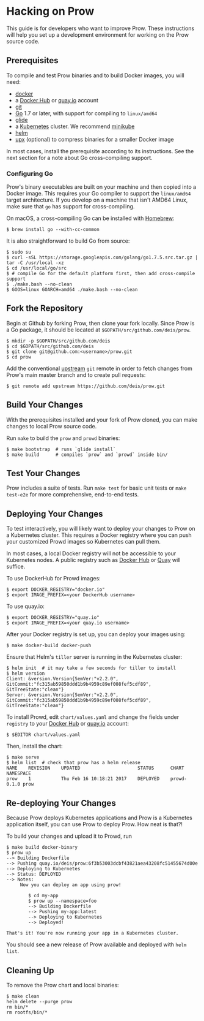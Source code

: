 # Hacking on Prow

This guide is for developers who want to improve Prow. These instructions will help you set up a
development environment for working on the Prow source code.

## Prerequisites

To compile and test Prow binaries and to build Docker images, you will need:

 - [docker][]
 - a [Docker Hub][] or [quay.io][quay] account
 - [git][]
 - [Go][] 1.7 or later, with support for compiling to `linux/amd64`
 - [glide][]
 - a [Kubernetes][] cluster. We recommend [minikube][]
 - [helm][]
 - [upx][] (optional) to compress binaries for a smaller Docker image

In most cases, install the prerequisite according to its instructions. See the next section
for a note about Go cross-compiling support.

### Configuring Go

Prow's binary executables are built on your machine and then copied into a Docker image. This
requires your Go compiler to support the `linux/amd64` target architecture. If you develop on a
machine that isn't AMD64 Linux, make sure that `go` has support for cross-compiling.

On macOS, a cross-compiling Go can be installed with [Homebrew][]:

```shell
$ brew install go --with-cc-common
```

It is also straightforward to build Go from source:

```shell
$ sudo su
$ curl -sSL https://storage.googleapis.com/golang/go1.7.5.src.tar.gz | tar -C /usr/local -xz
$ cd /usr/local/go/src
$ # compile Go for the default platform first, then add cross-compile support
$ ./make.bash --no-clean
$ GOOS=linux GOARCH=amd64 ./make.bash --no-clean
```

## Fork the Repository

Begin at Github by forking Prow, then clone your fork locally. Since Prow is a Go package, it
should be located at `$GOPATH/src/github.com/deis/prow`.

```shell
$ mkdir -p $GOPATH/src/github.com/deis
$ cd $GOPATH/src/github.com/deis
$ git clone git@github.com:<username>/prow.git
$ cd prow
```

Add the conventional [upstream][] `git` remote in order to fetch changes from Prow's main master
branch and to create pull requests:

```shell
$ git remote add upstream https://github.com/deis/prow.git
```

## Build Your Changes

With the prerequisites installed and your fork of Prow cloned, you can make changes to local Prow
source code.

Run `make` to build the `prow` and `prowd` binaries:

```shell
$ make bootstrap  # runs `glide install`
$ make build      # compiles `prow` and `prowd` inside bin/
```

## Test Your Changes

Prow includes a suite of tests. Run `make test` for basic unit tests or `make test-e2e` for more
comprehensive, end-to-end tests.

## Deploying Your Changes

To test interactively, you will likely want to deploy your changes to Prow on a Kubernetes cluster.
This requires a Docker registry where you can push your customized Prowd images so Kubernetes can
pull them.

In most cases, a local Docker registry will not be accessible to your Kubernetes nodes. A public
registry such as [Docker Hub][] or [Quay][] will suffice.

To use DockerHub for Prowd images:

```shell
$ export DOCKER_REGISTRY="docker.io"
$ export IMAGE_PREFIX=<your DockerHub username>
```

To use quay.io:

```shell
$ export DOCKER_REGISTRY="quay.io"
$ export IMAGE_PREFIX=<your quay.io username>
```

After your Docker registry is set up, you can deploy your images using:

```shell
$ make docker-build docker-push
```

Ensure that Helm's `tiller` server is running in the Kubernetes cluster:

```shell
$ helm init  # it may take a few seconds for tiller to install
$ helm version
Client: &version.Version{SemVer:"v2.2.0", GitCommit:"fc315ab59850ddd1b9b4959c89ef008fef5cdf89", GitTreeState:"clean"}
Server: &version.Version{SemVer:"v2.2.0", GitCommit:"fc315ab59850ddd1b9b4959c89ef008fef5cdf89", GitTreeState:"clean"}
```

To install Prowd, edit `chart/values.yaml` and change the fields under `registry` to your
[Docker Hub][] or [quay.io][quay] account:

```
$ $EDITOR chart/values.yaml
```

Then, install the chart:

```shell
$ make serve
$ helm list  # check that prow has a helm release
NAME 	REVISION	UPDATED                 	STATUS  	CHART      	NAMESPACE
prow	1       	Thu Feb 16 10:18:21 2017	DEPLOYED	prowd-0.1.0	prow
```

## Re-deploying Your Changes

Because Prow deploys Kubernetes applications and Prow is a Kubernetes application itself, you can
use Prow to deploy Prow. How neat is that?!

To build your changes and upload it to Prowd, run

```shell
$ make build docker-binary
$ prow up
--> Building Dockerfile
--> Pushing quay.io/deis/prow:6f3b53003dcbf43821aea43208fc51455674d00e
--> Deploying to Kubernetes
--> Status: DEPLOYED
--> Notes:
     Now you can deploy an app using prow!

        $ cd my-app
        $ prow up --namespace=foo
        --> Building Dockerfile
        --> Pushing my-app:latest
        --> Deploying to Kubernetes
        --> Deployed!

That's it! You're now running your app in a Kubernetes cluster.
```

You should see a new release of Prow available and deployed with `helm list`.

## Cleaning Up

To remove the Prow chart and local binaries:

```shell
$ make clean
helm delete --purge prow
rm bin/*
rm rootfs/bin/*
```


[docker]: https://www.docker.com/
[Docker Hub]: https://hub.docker.com/
[git]: https://git-scm.com/
[glide]: https://github.com/Masterminds/glide
[go]: https://golang.org/
[helm]: https://github.com/kubernetes/helm
[Homebrew]: https://brew.sh/
[Kubernetes]: https://github.com/kubernetes/minikube
[minikube]: https://github.com/kubernetes/minikube
[Quay]: https://quay.io/
[upstream]: https://help.github.com/articles/fork-a-repo/
[upx]: https://upx.github.io
